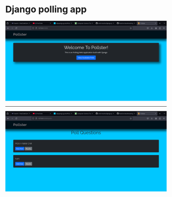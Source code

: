 # Django polling app

![screenshot](./docs/images/Screenshot_2024-12-01-12-33-07_1366x768.png)

----------

![screenshot2](./docs/images/Screenshot_2024-12-01-12-33-36_1366x768.png) 
